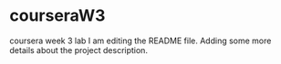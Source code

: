 # courseraW3
coursera week 3 lab
I am editing the README file. Adding some more details about the project description.
